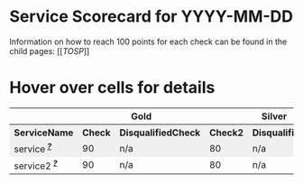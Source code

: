 <!-- !!! THIS FILE IS AUTOGENERATED - DO NOT EDIT IT MANUALLY !!! -->
<!-- !!! THIS FILE IS AUTOGENERATED - DO NOT EDIT IT MANUALLY !!! -->
<!-- !!! THIS FILE IS AUTOGENERATED - DO NOT EDIT IT MANUALLY !!! -->

# Service Scorecard for YYYY-MM-DD

Information on how to reach 100 points for each check can be found in the child pages:
[[_TOSP_]]

# Hover over cells for details

<table>
<tr style=""><th title="" style="background-color: rgba(var(--palette-neutral-2),1);" colspan="1">   </th><th title="" style="background-color: rgba(var(--palette-neutral-2),1);" colspan="2">Gold</th><th title="" style="background-color: rgba(var(--palette-neutral-2),1);" colspan="2">Silver</th><th title="" style="background-color: rgba(var(--palette-neutral-2),1);" colspan="2">Bronze</th><th title="" style="background-color: rgba(var(--palette-neutral-2),1);" colspan="1">   </th></tr>
<tr style="background-color: rgba(0, 0, 0, 0.05);"><th title="" style="background-color: rgba(var(--palette-neutral-2),1);" colspan="1">ServiceName</th><th title="" style="background-color: rgba(var(--palette-neutral-2),1);" colspan="1">Check</th><th title="" style="background-color: rgba(var(--palette-neutral-2),1);" colspan="1">DisqualifiedCheck</th><th title="" style="background-color: rgba(var(--palette-neutral-2),1);" colspan="1">Check2</th><th title="" style="background-color: rgba(var(--palette-neutral-2),1);" colspan="1">DisqualifiedCheck2</th><th title="" style="background-color: rgba(var(--palette-neutral-2),1);" colspan="1">Check3</th><th title="" style="background-color: rgba(var(--palette-neutral-2),1);" colspan="1">DisqualifiedCheck3</th><th title="" style="background-color: rgba(var(--palette-neutral-2),1);" colspan="1">Average</th></tr>
<tr style="background-color: rgba(0, 0, 0, 0.05);"><td title="service" style="" colspan="1"><span>service<sup>&nbsp;<b><i><u>?</u></i></b></sup></span></td><td title="-10 points: justification: value" style="" colspan="1"><span style="color:rgba(var(--palette-accent2),1)">90</span></td><td title="-10 points: justification: value&#10;disqualified: disqualify: disqualification" style="" colspan="1"><span style="color:var(--status-info-foreground)">n/a</span></td><td title="-20 points: justification: value" style="" colspan="1"><span style="color:rgba(var(--palette-accent3),1)">80</span></td><td title="-20 points: justification: value&#10;disqualified: disqualify: disqualification" style="" colspan="1"><span style="color:var(--status-info-foreground)">n/a</span></td><td title="-30 points: justification: value" style="" colspan="1"><span style="color:var(--status-warning-icon-foreground)">70</span></td><td title="-30 points: justification: value&#10;disqualified: disqualify: disqualification" style="" colspan="1"><span style="color:var(--status-info-foreground)">n/a</span></td><td title="" style="" colspan="1"><span title style="color:rgba(var(--palette-accent1),1)">10</span></td></tr>
<tr style=""><td title="service2" style="" colspan="1"><span>service2<sup>&nbsp;<b><i><u>?</u></i></b></sup></span></td><td title="-10 points: justification: value" style="" colspan="1"><span style="color:rgba(var(--palette-accent2),1)">90</span></td><td title="-10 points: justification: value&#10;disqualified: disqualify: disqualification" style="" colspan="1"><span style="color:var(--status-info-foreground)">n/a</span></td><td title="-20 points: justification: value" style="" colspan="1"><span style="color:rgba(var(--palette-accent3),1)">80</span></td><td title="-20 points: justification: value&#10;disqualified: disqualify: disqualification" style="" colspan="1"><span style="color:var(--status-info-foreground)">n/a</span></td><td title="-30 points: justification: value" style="" colspan="1"><span style="color:var(--status-warning-icon-foreground)">70</span></td><td title="-30 points: justification: value&#10;disqualified: disqualify: disqualification" style="" colspan="1"><span style="color:var(--status-info-foreground)">n/a</span></td><td title="" style="" colspan="1"><span title style="color:rgba(var(--palette-accent1),1)">10</span></td></tr></table>

<!-- {"Checks":{"Gold":[{"Name":"Check","InfoPageContent":"PageContent"},{"Name":"DisqualifiedCheck","InfoPageContent":"Disqualified PageContent"}],"Silver":[{"Name":"Check2","InfoPageContent":"PageContent"},{"Name":"DisqualifiedCheck2","InfoPageContent":"Disqualified PageContent"}],"Bronze":[{"Name":"Check3","InfoPageContent":"PageContent"},{"Name":"DisqualifiedCheck3","InfoPageContent":"Disqualified PageContent"}]},"ServiceScores":{"service":{"DeductionsByCheck":{"Check":[{"Justification":"justification: value","Score":10,"IsDisqualification":false}],"DisqualifiedCheck":[{"Justification":"justification: value","Score":10,"IsDisqualification":false},{"Justification":"disqualify: disqualification","Score":null,"IsDisqualification":true}],"Check2":[{"Justification":"justification: value","Score":20,"IsDisqualification":false}],"DisqualifiedCheck2":[{"Justification":"justification: value","Score":20,"IsDisqualification":false},{"Justification":"disqualify: disqualification","Score":null,"IsDisqualification":true}],"Check3":[{"Justification":"justification: value","Score":30,"IsDisqualification":false}],"DisqualifiedCheck3":[{"Justification":"justification: value","Score":30,"IsDisqualification":false},{"Justification":"disqualify: disqualification","Score":null,"IsDisqualification":true}]},"Average":10},"service2":{"DeductionsByCheck":{"Check":[{"Justification":"justification: value","Score":10,"IsDisqualification":false}],"DisqualifiedCheck":[{"Justification":"justification: value","Score":10,"IsDisqualification":false},{"Justification":"disqualify: disqualification","Score":null,"IsDisqualification":true}],"Check2":[{"Justification":"justification: value","Score":20,"IsDisqualification":false}],"DisqualifiedCheck2":[{"Justification":"justification: value","Score":20,"IsDisqualification":false},{"Justification":"disqualify: disqualification","Score":null,"IsDisqualification":true}],"Check3":[{"Justification":"justification: value","Score":30,"IsDisqualification":false}],"DisqualifiedCheck3":[{"Justification":"justification: value","Score":30,"IsDisqualification":false},{"Justification":"disqualify: disqualification","Score":null,"IsDisqualification":true}]},"Average":10}}} -->